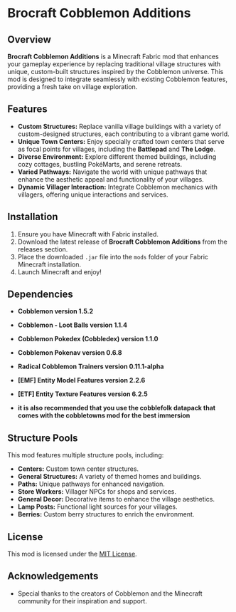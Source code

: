 # Brocraft Cobblemon Additions

## Overview

**Brocraft Cobblemon Additions** is a Minecraft Fabric mod that enhances your gameplay experience by replacing traditional village structures with unique, custom-built structures inspired by the Cobblemon universe. This mod is designed to integrate seamlessly with existing Cobblemon features, providing a fresh take on village exploration.

## Features

- **Custom Structures:** Replace vanilla village buildings with a variety of custom-designed structures, each contributing to a vibrant game world.
- **Unique Town Centers:** Enjoy specially crafted town centers that serve as focal points for villages, including the **Battlepad** and **The Lodge**.
- **Diverse Environment:** Explore different themed buildings, including cozy cottages, bustling PokéMarts, and serene retreats.
- **Varied Pathways:** Navigate the world with unique pathways that enhance the aesthetic appeal and functionality of your villages.
- **Dynamic Villager Interaction:** Integrate Cobblemon mechanics with villagers, offering unique interactions and services.

## Installation

1. Ensure you have Minecraft with Fabric installed.
2. Download the latest release of **Brocraft Cobblemon Additions** from the releases section.
3. Place the downloaded `.jar` file into the `mods` folder of your Fabric Minecraft installation.
4. Launch Minecraft and enjoy!

## Dependencies

- **Cobblemon version 1.5.2**
- **Cobblemon - Loot Balls version 1.1.4**
- **Cobblemon Pokedex (Cobbledex) version 1.1.0**
- **Cobblemon Pokenav version 0.6.8**
- **Radical Cobblemon Trainers version 0.11.1-alpha**
- **[EMF] Entity Model Features version 2.2.6**
- **[ETF] Entity Texture Features version 6.2.5**

- **it is also recommended that you use the cobblefolk datapack that comes with the cobbletowns mod for the best immersion**

## Structure Pools

This mod features multiple structure pools, including:

- **Centers:** Custom town center structures.
- **General Structures:** A variety of themed homes and buildings.
- **Paths:** Unique pathways for enhanced navigation.
- **Store Workers:** Villager NPCs for shops and services.
- **General Decor:** Decorative items to enhance the village aesthetics.
- **Lamp Posts:** Functional light sources for your villages.
- **Berries:** Custom berry structures to enrich the environment.

## License

This mod is licensed under the [MIT License](LICENSE).

## Acknowledgements

- Special thanks to the creators of Cobblemon and the Minecraft community for their inspiration and support.
